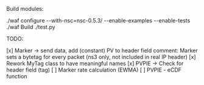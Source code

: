 Build modules:

./waf configure --with-nsc=nsc-0.5.3/ --enable-examples --enable-tests
./waf Build
./test.py


TODO:

[x] Marker -> send data, add (constant) PV to header field
	comment: Marker sets a bytetag for every packet (ns3 only, not included in real IP header)
[x] Rework MyTag class to have meaningful names
[x] PVPIE -> Check for header field (tag)
[ ] Marker rate calculation (EWMA)
[ ] PVPIE - eCDF function
